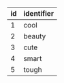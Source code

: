 | id | identifier |
|----|------------|
| 1  | cool       |
| 2  | beauty     |
| 3  | cute       |
| 4  | smart      |
| 5  | tough      |
